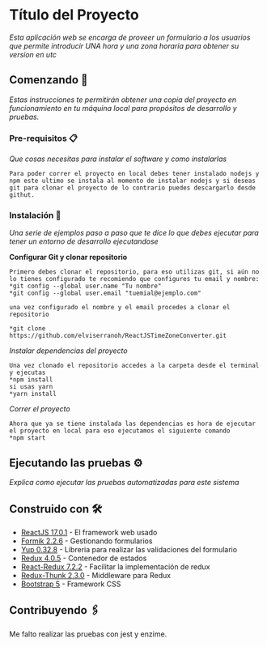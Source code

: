 # Título del Proyecto

_Esta aplicación web se encarga de proveer un formulario a los usuarios que permite introducir UNA hora y una zona horaria para obtener su version en utc_

## Comenzando 🚀

_Estas instrucciones te permitirán obtener una copia del proyecto en funcionamiento en tu máquina local para propósitos de desarrollo y pruebas._

### Pre-requisitos 📋

_Que cosas necesitas para instalar el software y como instalarlas_

```
Para poder correr el proyecto en local debes tener instalado nodejs y npm este ultimo se instala al momento de instalar nodejs y si deseas git para clonar el proyecto de lo contrario puedes descargarlo desde githut.
```

### Instalación 🔧

_Una serie de ejemplos paso a paso que te dice lo que debes ejecutar para tener un entorno de desarrollo ejecutandose_

__Configurar Git y clonar repositorio__

```
Primero debes clonar el repositorio, para eso utilizas git, si aún no lo tienes configurado te recomiendo que configures tu email y nombre:
*git config --global user.name "Tu nombre"
*git config --global user.email "tuemial@ejemplo.com"

una vez configurado el nombre y el email procedes a clonar el repositorio

*git clone https://github.com/elviserranoh/ReactJSTimeZoneConverter.git

```

_Instalar dependencias del proyecto_

```
Una vez clonado el repositorio accedes a la carpeta desde el terminal y ejecutas
*npm install
si usas yarn
*yarn install
```

_Correr el proyecto_

```
Ahora que ya se tiene instalada las dependencias es hora de ejecutar el proyecto en local para eso ejecutamos el siguiente comando
*npm start
```

## Ejecutando las pruebas ⚙️

_Explica como ejecutar las pruebas automatizadas para este sistema_


## Construido con 🛠️

* [ReactJS 17.0.1](https://reactjs.org/docs/getting-started.html) - El framework web usado
* [Formik 2.2.6](https://formik.org/docs/overview) - Gestionando formularios
* [Yup 0.32.8](https://formik.org/docs/overview) - Libreria para realizar las validaciones del formulario
* [Redux 4.0.5](https://redux.js.org/introduction/getting-started) - Contenedor de estados
* [React-Redux 7.2.2](https://redux.js.org/introduction/getting-started) - Facilitar la implementación de redux
* [Redux-Thunk 2.3.0](https://redux.js.org/introduction/getting-started) - Middleware para Redux
* [Bootstrap 5](https://redux.js.org/introduction/getting-started) - Framework CSS

## Contribuyendo 🖇️

Me falto realizar las pruebas con jest y enzime.

